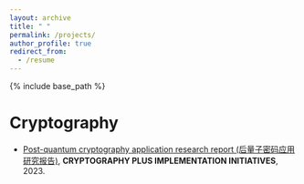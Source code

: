 ```yaml
---
layout: archive
title: " "
permalink: /projects/
author_profile: true
redirect_from:
  - /resume
---
```


{% include base_path %}

# Cryptography

* [Post-quantum cryptography application research report (后量子密码应用研究报告)](https://www.wosign.com/Docdownload/20231130.pdf), **CRYPTOGRAPHY PLUS IMPLEMENTATION INITIATIVES**, 2023.

